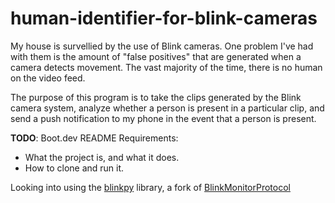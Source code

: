 # human-identifier-for-blink-cameras

My house is survellied by the use of Blink cameras. One problem I've had with them is the amount of "false positives" that are generated when a camera detects movement. The vast majority of the time, 
there is no human on the video feed. 

The purpose of this program is to take the clips generated by the Blink camera system, analyze whether a person is present in a particular clip, and send a push notification to my phone in the event that 
a person is present. 

**TODO**: Boot.dev README Requirements:
- What the project is, and what it does.
- How to clone and run it.

Looking into using the [blinkpy](https://github.com/fronzbot/blinkpy/tree/dev) library, a fork of [BlinkMonitorProtocol](https://github.com/MattTW/BlinkMonitorProtocol)
